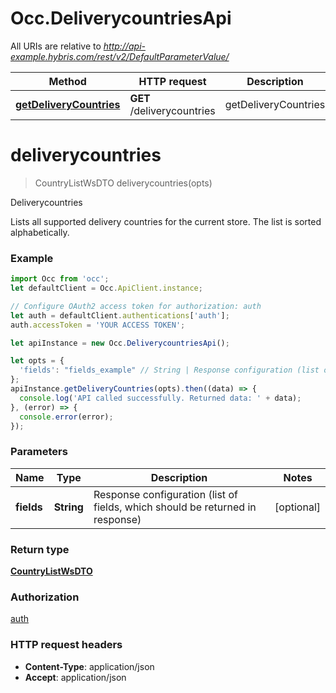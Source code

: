 # Occ.DeliverycountriesApi

All URIs are relative to *http://api-example.hybris.com/rest/v2/DefaultParameterValue/*

Method | HTTP request | Description
------------- | ------------- | -------------
[**getDeliveryCountries**](DeliverycountriesApi.md#getDeliveryCountries) | **GET** /deliverycountries | getDeliveryCountries


<a name="deliverycountries"></a>
# **deliverycountries**
> CountryListWsDTO deliverycountries(opts)

Deliverycountries

Lists all supported delivery countries for the current store. The list is sorted alphabetically. 

### Example
```javascript
import Occ from 'occ';
let defaultClient = Occ.ApiClient.instance;

// Configure OAuth2 access token for authorization: auth
let auth = defaultClient.authentications['auth'];
auth.accessToken = 'YOUR ACCESS TOKEN';

let apiInstance = new Occ.DeliverycountriesApi();

let opts = { 
  'fields': "fields_example" // String | Response configuration (list of fields, which should be returned in response)
};
apiInstance.getDeliveryCountries(opts).then((data) => {
  console.log('API called successfully. Returned data: ' + data);
}, (error) => {
  console.error(error);
});

```

### Parameters

Name | Type | Description  | Notes
------------- | ------------- | ------------- | -------------
 **fields** | **String**| Response configuration (list of fields, which should be returned in response) | [optional] 

### Return type

[**CountryListWsDTO**](CountryListWsDTO.md)

### Authorization

[auth](../README.md#auth)

### HTTP request headers

 - **Content-Type**: application/json
 - **Accept**: application/json

